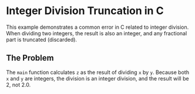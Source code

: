 # Integer Division Truncation in C

This example demonstrates a common error in C related to integer division.  When dividing two integers, the result is also an integer, and any fractional part is truncated (discarded).

## The Problem

The `main` function calculates `z` as the result of dividing `x` by `y`. Because both `x` and `y` are integers, the division is an integer division, and the result will be 2, not 2.0.